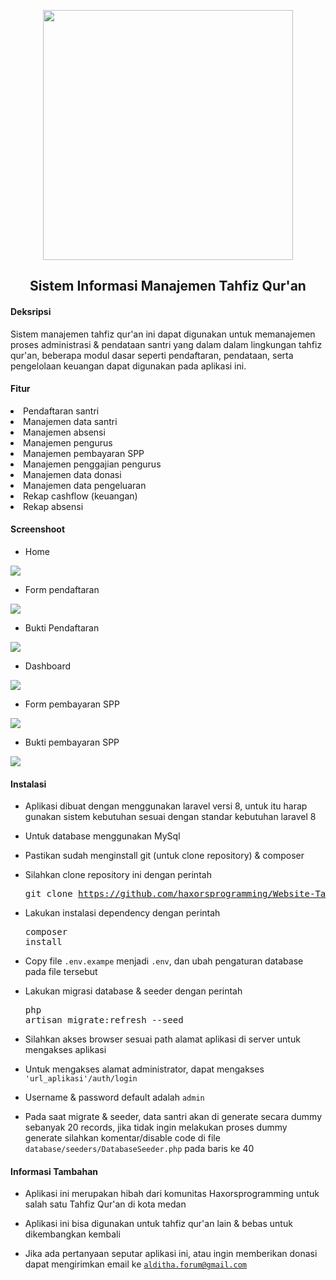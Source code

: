 <p align="center">
<a href="https://laravel.com" target="_blank">
<img src="https://s3.jagoanstorage.com/aditia-storage/asset/logo/logo.png" width="400">
</a>
</p>
<div style="text-align: center;">

## Sistem Informasi Manajemen Tahfiz Qur'an


</div>

<h4>Deksripsi</h4>

Sistem manajemen tahfiz qur'an ini dapat digunakan untuk memanajemen proses administrasi & pendataan santri 
yang dalam dalam lingkungan tahfiz qur'an, beberapa modul dasar seperti pendaftaran, pendataan, serta pengelolaan keuangan dapat digunakan pada aplikasi ini.

<h4>Fitur</h4>

<li> Pendaftaran santri</li>
<li> Manajemen data santri</li>
<li> Manajemen absensi</li>
<li> Manajemen pengurus</li>
<li> Manajemen pembayaran SPP</li>
<li> Manajemen penggajian pengurus</li>
<li> Manajemen data donasi</li>
<li> Manajemen data pengeluaran</li>
<li> Rekap cashflow (keuangan)</li>
<li> Rekap absensi</li>


<h4>Screenshoot</h4>

- Home
<img src="https://s3.jagoanstorage.com/aditia-storage/asset/ss_program/alhaziqtahfizquran/alhaziq_home.png">

- Form pendaftaran
<img src="https://s3.jagoanstorage.com/aditia-storage/asset/ss_program/alhaziqtahfizquran/alhaziq_form_pendaftaran.png">

- Bukti Pendaftaran
<img src="https://s3.jagoanstorage.com/aditia-storage/asset/ss_program/alhaziqtahfizquran/alhaziq_bukti_pendaftaran.png">

- Dashboard 
<img src="https://s3.jagoanstorage.com/aditia-storage/asset/ss_program/alhaziqtahfizquran/alhaziq_dashboard.png">

- Form pembayaran SPP 
<img src="https://s3.jagoanstorage.com/aditia-storage/asset/ss_program/alhaziqtahfizquran/alhaziq_pembayaran_spp.png">

- Bukti pembayaran SPP
<img src="https://s3.jagoanstorage.com/aditia-storage/asset/ss_program/alhaziqtahfizquran/alhaziq_bukti_pembayaran_spp.png">

<h4>Instalasi</h4>

- Aplikasi dibuat dengan menggunakan laravel versi 8, untuk itu harap gunakan sistem kebutuhan sesuai dengan standar kebutuhan laravel 8

- Untuk database menggunakan MySql

- Pastikan sudah menginstall git (untuk clone repository) & composer

- Silahkan clone repository ini dengan perintah <pre>git clone https://github.com/haxorsprogramming/Website-Tahfiz-Al-Hafiz </pre>

- Lakukan instalasi dependency dengan perintah <pre>composer install</pre>

- Copy file <code>.env.exampe</code> menjadi <code>.env</code>, dan ubah pengaturan database pada file tersebut

- Lakukan migrasi database & seeder dengan perintah <pre>php artisan migrate:refresh --seed</pre>

- Silahkan akses browser sesuai path alamat aplikasi di server untuk mengakses aplikasi

- Untuk mengakses alamat administrator, dapat mengakses <code>'url_aplikasi'/auth/login</code>

- Username & password default adalah <code>admin</code>

- Pada saat migrate & seeder, data santri akan di generate secara dummy sebanyak 20 records, jika tidak ingin melakukan proses dummy generate silahkan komentar/disable code di file
<code>database/seeders/DatabaseSeeder.php</code> pada baris ke 40

<h4>Informasi Tambahan</h4>

- Aplikasi ini merupakan hibah dari komunitas Haxorsprogramming untuk salah satu Tahfiz Qur'an di kota medan

- Aplikasi ini bisa digunakan untuk tahfiz qur'an lain & bebas untuk dikembangkan kembali

- Jika ada pertanyaan seputar aplikasi ini, atau ingin memberikan donasi dapat mengirimkan email ke <code>alditha.forum@gmail.com</code>
